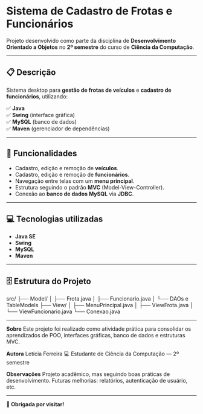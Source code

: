 # Sistema de Cadastro de Frotas e Funcionários

Projeto desenvolvido como parte da disciplina de **Desenvolvimento Orientado a Objetos** no **2º semestre** do curso de **Ciência da Computação**.

---

## 📋 Descrição

Sistema desktop para **gestão de frotas de veículos** e **cadastro de funcionários**, utilizando:

✅ **Java**  
✅ **Swing** (interface gráfica)  
✅ **MySQL** (banco de dados)  
✅ **Maven** (gerenciador de dependências)

---

## 🎯 Funcionalidades

- Cadastro, edição e remoção de **veículos**.  
- Cadastro, edição e remoção de **funcionários**.  
- Navegação entre telas com um **menu principal**.  
- Estrutura seguindo o padrão **MVC** (Model-View-Controller).  
- Conexão ao **banco de dados MySQL** via **JDBC**.  

---

## 💻 Tecnologias utilizadas

- **Java SE**  
- **Swing**  
- **MySQL**  
- **Maven**

---

## 🗄️ Estrutura do Projeto

src/
├── Model/
│ ├── Frota.java
│ ├── Funcionario.java
│ └── DAOs e TableModels
├── View/
│ ├── MenuPrincipal.java
│ ├── ViewFrota.java
│ └── ViewFuncionario.java
└── Conexao.java

---

**Sobre**
Este projeto foi realizado como atividade prática para consolidar os aprendizados de POO, interfaces gráficas, banco de dados e estruturas MVC.

**Autora**
Letícia Ferreira
💻 Estudante de Ciência da Computação — 2º semestre

**Observações**
Projeto acadêmico, mas seguindo boas práticas de desenvolvimento.
Futuras melhorias: relatórios, autenticação de usuário, etc.

---

**🚀 Obrigada por visitar!**
